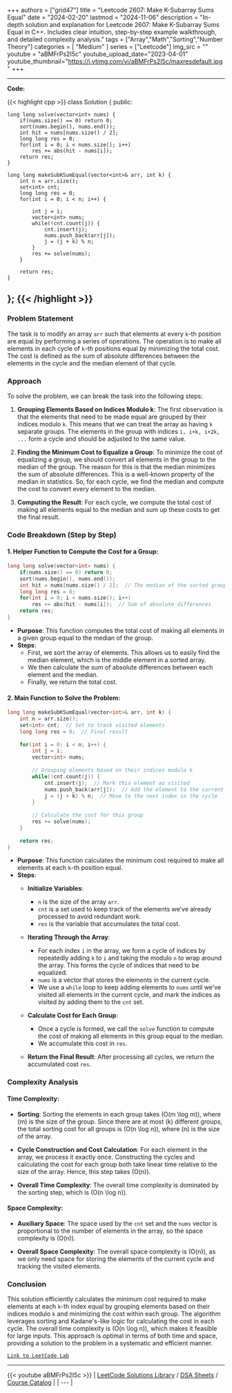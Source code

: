 
+++
authors = ["grid47"]
title = "Leetcode 2607: Make K-Subarray Sums Equal"
date = "2024-02-20"
lastmod = "2024-11-06"
description = "In-depth solution and explanation for Leetcode 2607: Make K-Subarray Sums Equal in C++. Includes clear intuition, step-by-step example walkthrough, and detailed complexity analysis."
tags = ["Array","Math","Sorting","Number Theory"]
categories = [
    "Medium"
]
series = ["Leetcode"]
img_src = ""
youtube = "aBMFrPs2I5c"
youtube_upload_date="2023-04-01"
youtube_thumbnail="https://i.ytimg.com/vi/aBMFrPs2I5c/maxresdefault.jpg"
+++



---
**Code:**

{{< highlight cpp >}}
class Solution {
public:
    
    long long solve(vector<int> nums) {
        if(nums.size() == 0) return 0;
        sort(nums.begin(), nums.end());
        int hit = nums[nums.size() / 2];
        long long res = 0;
        for(int i = 0; i < nums.size(); i++)
            res += abs(hit - nums[i]);
        return res;
    }
    
    long long makeSubKSumEqual(vector<int>& arr, int k) {
        int n = arr.size();
        set<int> cnt;
        long long res = 0;
        for(int i = 0; i < n; i++) {
            
            int j = i;
            vector<int> nums;
            while(!cnt.count(j)) {
                cnt.insert(j);
                nums.push_back(arr[j]);
                j = (j + k) % n;
            }
            res += solve(nums);
        }
        
        return res;
    }
};
{{< /highlight >}}
---

### Problem Statement

The task is to modify an array `arr` such that elements at every `k`-th position are equal by performing a series of operations. The operation is to make all elements in each cycle of `k`-th positions equal by minimizing the total cost. The cost is defined as the sum of absolute differences between the elements in the cycle and the median element of that cycle.

### Approach

To solve the problem, we can break the task into the following steps:

1. **Grouping Elements Based on Indices Modulo k**: 
   The first observation is that the elements that need to be made equal are grouped by their indices modulo `k`. This means that we can treat the array as having `k` separate groups. The elements in the group with indices `i, i+k, i+2k, ...` form a cycle and should be adjusted to the same value.

2. **Finding the Minimum Cost to Equalize a Group**: 
   To minimize the cost of equalizing a group, we should convert all elements in the group to the median of the group. The reason for this is that the median minimizes the sum of absolute differences. This is a well-known property of the median in statistics. So, for each cycle, we find the median and compute the cost to convert every element to the median.

3. **Computing the Result**: 
   For each cycle, we compute the total cost of making all elements equal to the median and sum up these costs to get the final result.

### Code Breakdown (Step by Step)

#### 1. **Helper Function to Compute the Cost for a Group**:

```cpp
long long solve(vector<int> nums) {
    if(nums.size() == 0) return 0;
    sort(nums.begin(), nums.end());
    int hit = nums[nums.size() / 2];  // The median of the sorted group
    long long res = 0;
    for(int i = 0; i < nums.size(); i++)
        res += abs(hit - nums[i]);  // Sum of absolute differences
    return res;
}
```

- **Purpose**: This function computes the total cost of making all elements in a given group equal to the median of the group.
- **Steps**:
  - First, we sort the array of elements. This allows us to easily find the median element, which is the middle element in a sorted array.
  - We then calculate the sum of absolute differences between each element and the median.
  - Finally, we return the total cost.

#### 2. **Main Function to Solve the Problem**:

```cpp
long long makeSubKSumEqual(vector<int>& arr, int k) {
    int n = arr.size();
    set<int> cnt;  // Set to track visited elements
    long long res = 0;  // Final result
    
    for(int i = 0; i < n; i++) {
        int j = i;
        vector<int> nums;
        
        // Grouping elements based on their indices modulo k
        while(!cnt.count(j)) {
            cnt.insert(j);  // Mark this element as visited
            nums.push_back(arr[j]);  // Add the element to the current group
            j = (j + k) % n;  // Move to the next index in the cycle
        }
        
        // Calculate the cost for this group
        res += solve(nums);
    }
    
    return res;
}
```

- **Purpose**: This function calculates the minimum cost required to make all elements at each `k`-th position equal.
- **Steps**:
  - **Initialize Variables**:
    - `n` is the size of the array `arr`.
    - `cnt` is a set used to keep track of the elements we've already processed to avoid redundant work.
    - `res` is the variable that accumulates the total cost.
  
  - **Iterating Through the Array**:
    - For each index `i` in the array, we form a cycle of indices by repeatedly adding `k` to `i` and taking the modulo `n` to wrap around the array. This forms the cycle of indices that need to be equalized.
    - `nums` is a vector that stores the elements in the current cycle.
    - We use a `while` loop to keep adding elements to `nums` until we've visited all elements in the current cycle, and mark the indices as visited by adding them to the `cnt` set.
  
  - **Calculate Cost for Each Group**:
    - Once a cycle is formed, we call the `solve` function to compute the cost of making all elements in this group equal to the median.
    - We accumulate this cost in `res`.
  
  - **Return the Final Result**: After processing all cycles, we return the accumulated cost `res`.

### Complexity Analysis

#### Time Complexity:
- **Sorting**: Sorting the elements in each group takes \(O(m \log m)\), where \(m\) is the size of the group. Since there are at most \(k\) different groups, the total sorting cost for all groups is \(O(n \log n)\), where \(n\) is the size of the array.
- **Cycle Construction and Cost Calculation**: For each element in the array, we process it exactly once. Constructing the cycles and calculating the cost for each group both take linear time relative to the size of the array. Hence, this step takes \(O(n)\).
  
- **Overall Time Complexity**: The overall time complexity is dominated by the sorting step, which is \(O(n \log n)\).

#### Space Complexity:
- **Auxiliary Space**: The space used by the `cnt` set and the `nums` vector is proportional to the number of elements in the array, so the space complexity is \(O(n)\).
  
- **Overall Space Complexity**: The overall space complexity is \(O(n)\), as we only need space for storing the elements of the current cycle and tracking the visited elements.

### Conclusion

This solution efficiently calculates the minimum cost required to make elements at each `k`-th index equal by grouping elements based on their indices modulo `k` and minimizing the cost within each group. The algorithm leverages sorting and Kadane's-like logic for calculating the cost in each cycle. The overall time complexity is \(O(n \log n)\), which makes it feasible for large inputs. This approach is optimal in terms of both time and space, providing a solution to the problem in a systematic and efficient manner.

[`Link to LeetCode Lab`](https://leetcode.com/problems/make-k-subarray-sums-equal/description/)

---
{{< youtube aBMFrPs2I5c >}}
| [LeetCode Solutions Library](https://grid47.xyz/leetcode/) / [DSA Sheets](https://grid47.xyz/sheets/) / [Course Catalog](https://grid47.xyz/courses/) |
| --- |
